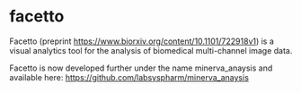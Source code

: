 # facetto
Facetto (preprint https://www.biorxiv.org/content/10.1101/722918v1) is a visual analytics tool for the analysis of biomedical multi-channel image data.

Facetto is now developed further under the name minerva_anaysis and available here:
https://github.com/labsyspharm/minerva_anaysis
